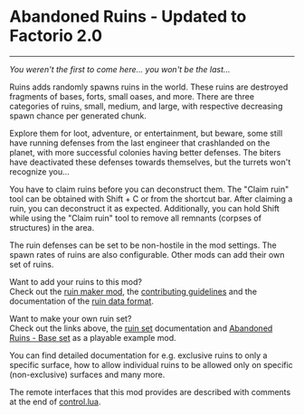 # Abandoned Ruins - Updated to Factorio 2.0

-----------------------------------------------------------------------
*You weren't the first to come here... you won't be the last...*

Ruins adds randomly spawns ruins in the world. These ruins are destroyed fragments of bases, forts, small oases, and more. There are three categories of ruins, small, medium, and large, with respective decreasing spawn chance per generated chunk.

Explore them for loot, adventure, or entertainment, but beware, some still have running defenses from the last engineer that crashlanded on the planet, with more successful colonies having better defenses. The biters have deactivated these defenses towards themselves, but the turrets won't recognize you...

You have to claim ruins before you can deconstruct them. The "Claim ruin" tool can be obtained with Shift + C or from the shortcut bar. After claiming a ruin, you can deconstruct it as expected. Additionally, you can hold Shift while using the "Claim ruin" tool to remove all remnants (corpses of structures) in the area.

The ruin defenses can be set to be non-hostile in the mod settings. The spawn rates of ruins are also configurable. Other mods can add their own set of ruins.

Want to add your ruins to this mod?<br>
Check out the [ruin maker mod](https://github.com/Quix0r/ruin-maker), the [contributing guidelines](docs/CONTRIBUTING.md) and the documentation of the [ruin data format](https://github.com/Quix0r/AbandonedRuins-base/blob/master/docs/format.md).

Want to make your own ruin set?<br>
Check out the links above, the [ruin set](https://github.com/Quix0r/AbandonedRuins-base/blob/master/docs/ruin_sets.md) documentation and [Abandoned Ruins - Base set](https://github.com/Quix0r/AbandonedRuins-base) as a playable example mod.

You can find detailed documentation for e.g. exclusive ruins to only a specific surface, how to allow individual ruins to be allowed only on specific (non-exclusive) surfaces and many more.

The remote interfaces that this mod provides are described with comments at the end of [control.lua](control.lua#L138).
